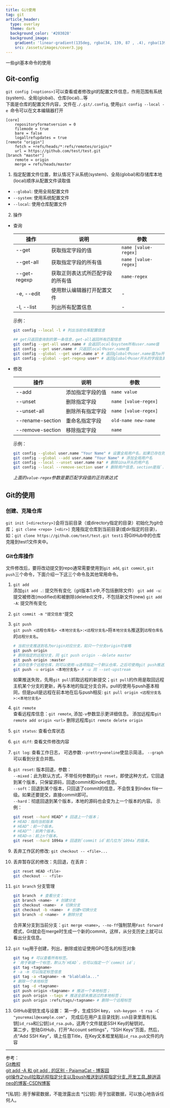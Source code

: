 ```yaml
---
title: Git使用
tag: git
article_header:
  type: overlay
  theme: dark
  background_color: '#203028'
  background_image:
    gradient: 'linear-gradient(135deg, rgba(34, 139, 87 , .4), rgba(139, 34, 139, .4))'
    src: /assets/images/cover3.jpg
---
```


一些git基本命令的使用  
<!--more-->

## Git-config
`git config [<options>]`可以查看或者修改git的配置文件信息，作用范围有系统(system)、全局(global)、仓库(local)...等  
下面是仓库的配置文件内容，文件在`./.git/.config`, 使用`git config --local -e `命令可以在文本编辑器打开

```
[core]
	repositoryformatversion = 0
	filemode = true
	bare = false
	logallrefupdates = true
[remote "origin"]
	fetch = +refs/heads/*:refs/remotes/origin/*
	url = https://github.com/test/test.git
[branch "master"]
	remote = origin
	merge = refs/heads/master
```
1. 指定配置文件位置，默认情况下从系统(system)、全局(global)和存储库本地(local)顺序从配置文件读取值 
- `--global`: 使用全局配置文件
- `--system`: 使用系统配置文件
- `--local`: 使用仓库配置文件
2. 操作  
- 查询 

    | 操作         | 说明                             | 参数                 |
    | ------------ | -------------------------------- | -------------------- |
    | --get        | 获取指定字段的值                 | `name [value-regex]` |
    | --get-all    | 获取指定字段的所有值             | `name [value-regex]`  |
    | --get-regexp | 获取正则表达式所匹配字段的所有值 | `name-regex`         |
    | -e, --edit   | 使用默认编辑器打开配置文件       | -                    |
    | -l, --list   | 列出所有配置信息                 | -                    |
    
    示例：
    ```bash
    git config --local -l # 列出当前仓库配置信息

    ## get只返回查询到的第一条信息，get-all返回所有匹配信息
    git config --get-all user.name # 会返回local与system所有user.name值
    git config --get user.name # 只返回local中user.name值
    git config --global --get user.name a* # 返回global中user.name值为a开头的结果
    git config --global --get-regexp user* # 返回global中user开头的字段及其值
    ```
- 修改

    操作|说明|参数
    -|-|-
    --add|添加指定字段的值|`name value`
    --unset|删除指定字段|`name [value-regex]`
    --unset-all|删除所有指定字段|`name [value-regex]`
    --rename-section|重命名指定字段|`old-name new-name`
    --remove-section|移除指定字段|`name`
    
    示例：
    ```bash
    git config --global user.name "Your Name" # 设置全局用户名，如果已存在则修改
    git config --global --add user.name "Your Name" # 添加全局用户名
    git config --local --unset user.name na* # 删除以na开头的用户名
    git config --local --remove-section user # 删除用户信息，section是指`.`前面的字段
    ```
    *上面的`value-regex`参数是要匹配字段值的正则表达式*

## Git的使用
### 创建、克隆仓库  
`git init [<directory>]`会将当前目录（或directory指定的目录）初始化为git仓库；
`git clone <repo> [<dir>]` 克隆指定仓库到当前目录(或dir指定的目录)，如：`git clone https://github.com/test/test.git test1` 将GitHub中的仓库克隆到test1文件夹中。

### Git仓库操作
文件修改后，要将改动提交到repo通常需要使用到`git add`, `git commit`, `git push`三个命令，下面介绍一下这三个命令及其他常用命令。
1. `git add`  
    添加`git add .`: 提交所有变化（git版本1.x中,不包括删除文件）
    `git add -u`: 提交被修改(modified)和被删除(deleted)文件，不包括新文件(new)
    `git add -A`: 提交所有变化  

2. `git commit -m "提交信息"`提交

3. `git push`  
`git push <远程仓库名> <本地分支名>:<远程分支名>`将`本地分支名`推送到`远程仓库名`的`远程分支名`。

    ```bash
    # 当前分支推送到名为origin对应分支，如只一个分支origin可省略
    git push origin
    # 删除指定的远程分支，同 git push origin --delete master
    git push origin :master 
    # 如存在多个远程仓库，则可以使用-u选项指定一个默认仓库，之后可使用git push推送到默认仓库。
    git push -u origin <本地分支名> # -u 同 --set-upstream
    ```
    如果推送失败，先用`git pull`抓取远程的新提交；`git pull`的作用是取回远程主机某个分支的更新，再与本地的指定分支合并。pull的使用与push基本相同，但是pull是远程在前本地在后与push相反: `git pull origin <远程分支名>:<本地分支名>`

4. `git remote`  
查看远程库信息：`git remote`, 添加`-v`参数显示更详细信息。
添加远程库`git remote add origin <url>`
删除远程库`git remote delete origin`
   
5. `git status`: 查看仓库状态

6. `git diff`: 查看文件修改内容

7. `git log`: 查看工作日志， 可选参数`--prettry=oneline`使显示简洁， `--graph`可以看到分支合并图。

8. `git reset`: 版本回退，参数：  
`--mixed`：此为默认方式，不带任何参数的``git reset``，即使这种方式，它回退到某个版本，只保留源码，回退commit和index信息。  
`--soft`：回退到某个版本，只回退了commit的信息，不会恢复到index file一级。如果还要提交，直接commit即可。  
`--hard`：彻底回退到某个版本，本地的源码也会变为上一个版本的内容。
    示例：
    ```bash
    git reset --hard HEAD^ # 回退上一个版本；
    # HEAD：指向当前版本
    # HEAD^：前一个版本。
    # HEAD^^：前两个版本。
    # HEAD~n：前上n个版本。
    git reset --hard 1094a # 回退到`commit id`前几位为`1094a`的版本。
    ```
   
9. 丢弃工作区的修改: `git checkout -- <file>...`

10. 丢弃暂存区的修改：先回退，在丢弃：  
    ```bash
    git reset HEAD <file> 
    git checkout -- <file>
    ```
    
11. `git branch` 分支管理  
    ```bash
    git branch  # 查看分支：
    git branch <name>  # 创建分支
    git checkout <name>  # 切换分支
    git checkout -b <name>  # 创建+切换分支
    git branch -d <name>  # 删除分支
    ```
    合并某分支到当前分支：`git merge <name>`，`--no-ff`强制禁用`Fast forward`模式，Git就会在merge时生成一个新的commit，这样，从分支历史上就可以看出分支信息。

12. `git tag`用于创建，列出，删除或验证使用GPG签名的标签对象
    
    ```bash
    git tag # 可以查看所有标签。
    # `用于新建一个标签，默认为`HEAD`，也可以指定一个`commit id`;
    git tag <tagname>
    # -a -m 可以指定标签信息
    git tag -a <tagname> -m "blablabla..."
    # 删除一个本地标签
    git tag -d <tagname> 
    git push origin <tagname> # 推送一个本地标签；
    git push origin --tags # 推送全部未推送过的本地标签；
    git push origin :refs/tags/<tagname> # 删除一个远程标签
    ```
    
13. GitHub密钥生成与设置：
    第一步，生成SSH key，
    ``ssh-keygen -t rsa -C "youremail@example.com"``，
    完成后在用户主目录找到``.ssh``目录里面有[私钥]``id_rsa``和[公钥]``id_rsa.pub``，这两个文件就是SSH Key的秘钥对。  
    第二步，登陆GitHub，打开“Account settings”，“SSH Keys”页面，然后，点“Add SSH Key”，填上任意Title，在Key文本框里粘贴`id_rsa.pub`文件的内容  

---

参考：  
[Git教程](https://www.yiibai.com/git)  
[git add -A 和 git add . 的区别 - PajamaCat - 博客园](https://www.cnblogs.com/skura23/p/5859243.html)  
[git操作之pull拉取远程指定分支以及push推送到远程指定分支_开发工具_醉逍遥neo的博客-CSDN博客](https://blog.csdn.net/u010059669/article/details/82670484)  

*[私钥]: 用于解密数据，不能泄露出去 
*[公钥]: 用于加密数据，可以放心地告诉任何人。